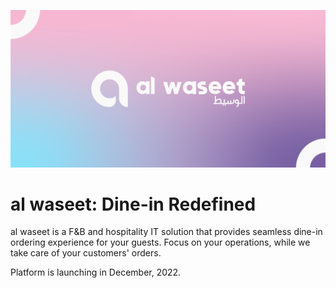 ![al waseet Banner. It consists of the title "al waseet" written in English and smaller Arabic script. The font color is white over the pink, purple and cyan graident](https://github.com/al-waseet/.github/blob/main/profile/al%20waseet%20Banner.jpg?raw=true)

# al waseet: Dine-in Redefined

al waseet is a F&B and hospitality IT solution that provides seamless dine-in ordering experience for your guests. Focus on your operations, while we take care of your customers' orders.

Platform is launching in December, 2022.

